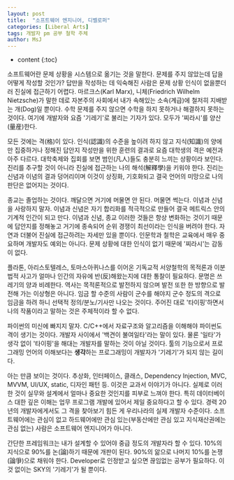 ```yaml
---
layout: post
title:  "소프트웨어 엔지니어, 디벨로퍼"
categories: [Liberal Arts]
tags: 개발자 pm 공부 철학 주체
author: MsJ
---
```


* content
{:toc}

소프트웨어란 문제 상황을 시스템으로 옮기는 것을 말한다. 문제를 주지 않았는데 답을 어떻게 작성할 것인가? 답만을 작성하는 데 익숙해진 사람은 문제 상황 인식이 없을뿐더러 진실에 접근하기 어렵다. 마르크스(Karl Marx), 니체(Friedrich Wilhelm Nietzsche)가 말한 데로 자본주의 사회에서 내가 속해있는 소속(계급)에 철저히 지배받는 개(Dog)일 뿐이다. 수학 문제를 주지 않으면 수학을 하지 못하거나 해결하지 못하는 것이다. 여기에 개발자와 요즘 '기레기'로 불리는 기자가 있다. 모두가 '찌라시'를 양산(量産)한다.

모든 것에는 격(格)이 있다. 인식(認識)의 수준을 높이려 하지 않고 지식(知識)의 양에만 집중하거나 정해진 답안지 작성만을 위한 훈련의 결과로 요즘 대학생의 격은 예전과 아주 다르다. 대학축제와 집회를 보면 범인(凡人)들도 충분히 느끼는 상황이라 보인다. 진리를 추구할 것이 아니라 진실에 접근하는 나의 해석(解釋學)을 키워야 한다. 진리는 신념과 이념의 결과 덩어리이며 이것이 상징화, 기호화되고 결국 언어의 미망으로 나의 판단은 없어지는 것이다.





종교는 졸업하는 것이다. 깨달으면 거기에 머물면 안 된다. 머물면 썩는다. 이념과 신념을 사랑하지 말자. 이념과 신념은 자기 합리화를 적극적으로 만들어 결국 메트릭스 안의 기계적 인간이 되고 만다. 이념과 신념, 종교 이러한 것들은 항상 변화하는 것이기 때문에 답안지를 정해놓고 거기에 종속되어 순위 경쟁이 최선이라는 인식을 버려야 한다. 자연과 더불어 진실에 접근하려는 자세만 있을 뿐이다. 인문학과 철학은 교육에서 매우 중요하며 개발자도 예외는 아니다. 문제 상황에 대한 인식이 없기 때문에 '찌라시'는 감동이 없다.

플라톤, 아리스토텔레스, 토마스아퀴나스를 이어온 기독교적 서양철학의 목적론과 이분법적 사고가 얼마나 인간의 자유에 반(反)해왔는지에 대한 통찰이 필요하다. 문명은 쓰레기의 양과 비례한다. 역사는 목적론적으로 발전하지 않으며 발전 또한 한 방향으로 발전해 가는 이상형은 아니다. 임금 할 수준의 사람이 군수를 해야지 군수 정도의 격으로 임금을 하려 하니 선택적 정의/분노/기사만 나오는 것이다. 주어진 대로 '타이핑'하면서 나의 작품이라고 말하는 것은 주체적이라 할 수 없다.

파이썬의 미신에 빠지지 말자. C/C++에서 자료구조와 알고리즘을 이해해야 파이썬도 격이 생기는 것이다. 개발자 사이에서 '백견이 불여일타'라는 말이 있다. 물론 '일타'가 생각 없이 '타이핑'을 해대는 개발자를 말하는 것이 아닐 것이다. 툴의 기능으로서 프로그래밍 언어의 이해보다는 **생각**하는 프로그래밍이 개발자가 '기레기'가 되지 않는 길이다.

아는 만큼 보이는 것이다. 추상화, 인터페이스, 클래스, Dependency Injection, MVC, MVVM, UI/UX, static, 디자인 패턴 등. 이것은 교과서 이야기가 아니다. 실제로 이러한 것이 실무와 설계에서 얼마나 중요한 것인지를 피부로 느껴야 한다. 특히 데이터베이스 대한 깊은 이해는 업무 프로그램 개발에 있어서 제일 중요하다고 할 수 있다. 경력 20년의 개발자에게서도 그 격을 찾아보기 힘든 게 우리나라의 실제 개발자 수준이다. 소프트웨어에는 관심이 없고 하드웨어에만 관심 있는(부동산에만 관심 있고 지식재산권에는 관심 없는) 사람은 소프트웨어 엔지니어가 아니다.

간단한 프레임워크는 내가 설계할 수 있어야 중급 정도의 개발자라 할 수 있다. 10%의 지식으로 90%를 논(論)하기 때문에 개판이 된다. 90%의 앎으로 나머지 10%를 논쟁(論爭)으로 채워야 한다. Developer로 인정받고 싶으면 끊임없는 공부가 필요하다. 이것 없이는 SKY의 '기레기'가 될 뿐이다.
